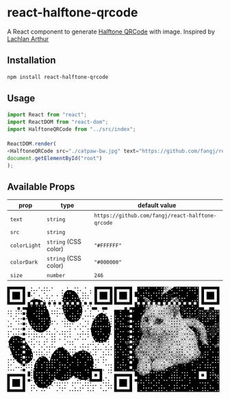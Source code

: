 # react-halftone-qrcode

A React component to generate [Halftone QRCode](http://vecg.cs.ucl.ac.uk/Projects/SmartGeometry/halftone_QR/halftoneQR_sigga13.html) with image.
Inspired by [Lachlan Arthur](http://jsfiddle.net/lachlan/r8qWV/)

## Installation

```sh
npm install react-halftone-qrcode
```

## Usage

```js
import React from "react";
import ReactDOM from "react-dom";
import HalftoneQRCode from "../src/index";

ReactDOM.render(
<HalftoneQRCode src="./catpaw-bw.jpg" text="https://github.com/fangj/react-halftone-qrcode"/>,
document.getElementById("root")
);
```

## Available Props

prop        | type                 | default value
------------|----------------------|-----------------------------------
`text`      | `string`             | `https://github.com/fangj/react-halftone-qrcode`
`src`       | `string`             | 
`colorLight`| `string` (CSS color) | `"#FFFFFF"`
`colorDark` | `string` (CSS color) | `"#000000"`
`size`      | `number`             | `246`

<img src="screenshots/halftone-qrcode-catpaw.png" height="246" width="246">
<img src="screenshots/halftone-qrcode-cat.png" height="246" width="246">
